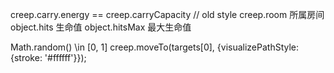 creep.carry.energy == creep.carryCapacity  // old style
creep.room 所属房间
object.hits 生命值
object.hitsMax 最大生命值

Math.random() \in [0, 1]
creep.moveTo(targets[0], {visualizePathStyle: {stroke: '#ffffff'}});
